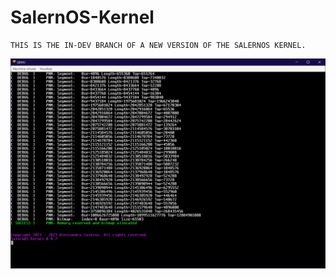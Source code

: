 # SalernOS-Kernel
```
THIS IS THE IN-DEV BRANCH OF A NEW VERSION OF THE SALERNOS KERNEL.
```

<div align="center">
    <img src=".github/SalernOS-Kernel-007.png", width="800">
</div>
